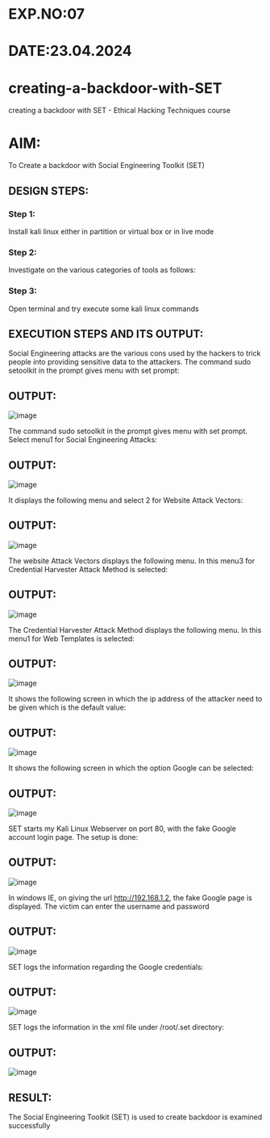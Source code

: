 # EXP.NO:07
# DATE:23.04.2024
# creating-a-backdoor-with-SET
creating a backdoor with SET - Ethical Hacking Techniques course

# AIM:
To Create a backdoor with Social Engineering Toolkit (SET)

## DESIGN STEPS:

### Step 1:

Install kali linux either in partition or virtual box or in live mode


### Step 2:

Investigate on the various categories of tools as follows:

### Step 3:

Open terminal and try execute some kali linux commands

## EXECUTION STEPS AND ITS OUTPUT:
Social Engineering attacks are the various cons used by the hackers to trick people into providing sensitive data to the attackers. 
The command sudo setoolkit in the prompt gives menu with set prompt:

## OUTPUT:
![image](https://github.com/Lakshmipriya2005/creating-a-backdoor-with-SET/assets/115525361/1a8c3de4-fc7f-4033-8e42-94d0d130354b)



The command sudo setoolkit in the prompt gives menu with set prompt. Select menu1 for Social Engineering Attacks:

## OUTPUT:
![image](https://github.com/Lakshmipriya2005/creating-a-backdoor-with-SET/assets/115525361/6c846b27-4ac2-40df-b48f-80a3b9eafac0)

It displays the following menu and select 2 for Website Attack Vectors:

## OUTPUT:
![image](https://github.com/Lakshmipriya2005/creating-a-backdoor-with-SET/assets/115525361/1263bf77-8da2-4a97-b88b-0f0d0e768e0c)



The website Attack Vectors displays the following menu. In this menu3 for Credential Harvester Attack Method is selected:

## OUTPUT:
![image](https://github.com/Lakshmipriya2005/creating-a-backdoor-with-SET/assets/115525361/131510f9-fc3e-4480-bc6b-36c56551ad5b)

The Credential Harvester Attack Method displays the following menu. In this menu1 for Web Templates is selected:

## OUTPUT:
![image](https://github.com/Lakshmipriya2005/creating-a-backdoor-with-SET/assets/115525361/25a53d1f-f056-42a2-8899-2b315ab258f4)

It shows the following screen in which the ip address of the attacker need to be given which is the default value:

## OUTPUT:
![image](https://github.com/Lakshmipriya2005/creating-a-backdoor-with-SET/assets/115525361/7ffe4da3-78b5-4927-a34b-e25fcc8406e5)

It shows the following screen in which the option Google can be selected:

## OUTPUT:
![image](https://github.com/Lakshmipriya2005/creating-a-backdoor-with-SET/assets/115525361/5cff32e6-230c-48a9-891c-1a9d7c9e41ee)

SET starts my Kali Linux Webserver on port 80, with the fake Google account login page. The setup is done:

## OUTPUT:
![image](https://github.com/Lakshmipriya2005/creating-a-backdoor-with-SET/assets/115525361/29260581-702c-4dcb-83f0-e4dbb94deea1)

In windows IE, on giving the url http://192.168.1.2, the fake Google page is displayed. The victim can enter the username and password

## OUTPUT:
![image](https://github.com/Lakshmipriya2005/creating-a-backdoor-with-SET/assets/115525361/8db86ae6-4c70-4e45-a112-fd74b85c03cd)

SET logs the information regarding the Google credentials:

## OUTPUT:
![image](https://github.com/Lakshmipriya2005/creating-a-backdoor-with-SET/assets/115525361/de35890b-2c51-47bb-bece-a1b880043632)

SET logs the information in the xml file under /root/.set directory:

## OUTPUT:
![image](https://github.com/Lakshmipriya2005/creating-a-backdoor-with-SET/assets/115525361/d6937c16-0595-45e7-ba0e-08b63e0f533a)



## RESULT:
The Social Engineering Toolkit (SET) is used to create backdoor is  examined successfully
